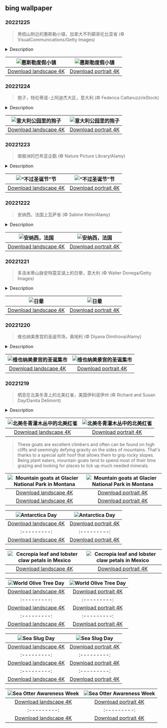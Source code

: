 ## bing wallpaper

### 20221225

> 黑梳山附近的惠斯勒小镇，加拿大不列颠哥伦比亚省 (© VisualCommunications/Getty Images)

<details>
<summary>Description</summary>

> 惠斯勒小镇是加拿大不列颠哥伦比亚省的一个度假城市。它位于海岸山脉的南太平洋山脉，温哥华以北约 125 公里（78 英里），坐落着享誉国际盛名的两座滑雪场——惠斯勒山（Whistler）滑雪场和黑梳山（Blackcomb）滑雪场。这座小镇曾协办2010年温哥华冬季奥运会。于黑梳山山顶终年积雪，想要享受滑雪乐趣，不见得一定要等到冬季，夏季到山上冰河滑雪也是一大享受，是个四季皆宜的滑雪胜地。
> 
> 
> 
> 

</details>

| ![惠斯勒度假小镇](https://cn.bing.com/th?id=OHR.WhistlerVillage_ZH-CN3451305723_UHD.jpg&pid=hp&w=400&h=224&rs=1&c=4) | ![惠斯勒度假小镇](https://cn.bing.com/th?id=OHR.WhistlerVillage_ZH-CN3451305723_1080x1920.jpg&pid=hp&w=155&h=315&rs=1&c=4) |
|:---------:|:---------:|
| [Download landscape 4K](https://cn.bing.com/th?id=OHR.WhistlerVillage_ZH-CN3451305723_UHD.jpg) | [Download portrait 4K](https://cn.bing.com/th?id=OHR.WhistlerVillage_ZH-CN3451305723_1080x1920.jpg) |

### 20221224

> 狍子，特伦蒂诺-上阿迪杰大区，意大利 (© Federica Cattaruzzi/eStock)

<details>
<summary>Description</summary>

> 狍子(学名：Capreolus pygargus)是鹿科狍属动物的一种动物。它们是欧洲最小的鹿科动物，具有适应性强的跳跃动物的典型结构：后腿比前腿更长更强壮，因此可以轻松穿过茂密的林地和丰富的灌木丛栖息地。刚刚出生的狍子宝宝皮毛是深棕色的，带有白色斑点，以增加它们在恢复场所典型的阴暗灯光下的伪装。体重大约达到11公斤左右时，白色斑点消失，毛发变得与成年狍子相似。在夏天，它是红棕色，而在冬天变成灰棕色，与白色臀部斑块形成鲜明对比。
> 
> 
> 
> 

</details>

| ![意大利公园里的狍子](https://cn.bing.com/th?id=OHR.RoeTrentinoSnow_ZH-CN3122890500_UHD.jpg&pid=hp&w=400&h=224&rs=1&c=4) | ![意大利公园里的狍子](https://cn.bing.com/th?id=OHR.RoeTrentinoSnow_ZH-CN3122890500_1080x1920.jpg&pid=hp&w=155&h=315&rs=1&c=4) |
|:---------:|:---------:|
| [Download landscape 4K](https://cn.bing.com/th?id=OHR.RoeTrentinoSnow_ZH-CN3122890500_UHD.jpg) | [Download portrait 4K](https://cn.bing.com/th?id=OHR.RoeTrentinoSnow_ZH-CN3122890500_1080x1920.jpg) |

### 20221223

> 南极洲的巴布亚企鹅 (© Nature Picture Library/Alamy)

<details>
<summary>Description</summary>

> “科普”一下，每年的12月23日是Festivus节（“不过圣诞节”节），这个节日源于上世纪90年代的热门美剧《宋飞正传》中的一集，是为不喜欢商业化的圣诞节的人们所设立的一个节日。这个节日在现实中也越来越受人们欢迎。
> 
> 今天照片里的这些巴布亚企鹅看来也在过Festivus节，因为它们正在进行这个节日的主要传统之一——“发泄不满”。倒也不奇怪，巴布亚企鹅肯定是会有情绪的，因为不忠而被驱逐啦，嫉妒邻居的筑巢石又多又好啦，巴布亚企鹅的内心可能都是咸涩的呢。有趣的是，由于饮食含盐量非常高，它们真的会从嘴喙上部的鼻孔将多余的盐分以粘液的形式排出。
> 
> 

</details>

| ![“不过圣诞节”节](https://cn.bing.com/th?id=OHR.GentooGrievances_ZH-CN2875292726_UHD.jpg&pid=hp&w=400&h=224&rs=1&c=4) | ![“不过圣诞节”节](https://cn.bing.com/th?id=OHR.GentooGrievances_ZH-CN2875292726_1080x1920.jpg&pid=hp&w=155&h=315&rs=1&c=4) |
|:---------:|:---------:|
| [Download landscape 4K](https://cn.bing.com/th?id=OHR.GentooGrievances_ZH-CN2875292726_UHD.jpg) | [Download portrait 4K](https://cn.bing.com/th?id=OHR.GentooGrievances_ZH-CN2875292726_1080x1920.jpg) |

### 20221222

> 安纳西，法国上瓦萨省 (© Sabine Klein/Alamy)

<details>
<summary>Description</summary>

> 从著名的安纳西城堡到流水潺潺的运河，安纳西老城处处是充满魅力的古迹。安纳西在中世纪日内瓦伯爵治下兴旺起来，后又因萨伏伊公爵而一度扩张。如今，安纳西仍然有着许多16世纪和17世纪的建筑，里面可能是餐厅、面包房，也可能是精品店。几条运河穿城而过，也给了安纳西“阿尔卑斯山的威尼斯”的美称。
> 
> 安纳西城里点缀着天鹅和游船，这里据说有着欧洲最干净的水。安纳西居民非常热爱户外活动，他们在湖里划船，在城里滑旱冰和骑行，冬天开车去附近的拉克吕萨滑雪。在这里吸两口山风，你说不定也会忍不住加入他们呢。
> 
> 

</details>

| ![安纳西，法国](https://cn.bing.com/th?id=OHR.AnnecyXmas_ZH-CN2540694929_UHD.jpg&pid=hp&w=400&h=224&rs=1&c=4) | ![安纳西，法国](https://cn.bing.com/th?id=OHR.AnnecyXmas_ZH-CN2540694929_1080x1920.jpg&pid=hp&w=155&h=315&rs=1&c=4) |
|:---------:|:---------:|
| [Download landscape 4K](https://cn.bing.com/th?id=OHR.AnnecyXmas_ZH-CN2540694929_UHD.jpg) | [Download portrait 4K](https://cn.bing.com/th?id=OHR.AnnecyXmas_ZH-CN2540694929_1080x1920.jpg) |

### 20221221

> 多洛米蒂山脉安特莫亚湖上的日晕，意大利 (© Walter Donega/Getty Images)

<details>
<summary>Description</summary>

> 今天照片里的日晕拍摄于意大利北部的多洛米蒂山脉安特莫亚湖之上。当日光穿过悬浮在大气层中的冰晶时，会形成日晕，而当这些冰晶的棱镜效应将日光分成不同的颜色频率，就产生了彩色的日晕，和彩虹的原理一样。
> 
> 
> 
> 

</details>

| ![日晕](https://cn.bing.com/th?id=OHR.SolarHalo_ZH-CN2320274967_UHD.jpg&pid=hp&w=400&h=224&rs=1&c=4) | ![日晕](https://cn.bing.com/th?id=OHR.SolarHalo_ZH-CN2320274967_1080x1920.jpg&pid=hp&w=155&h=315&rs=1&c=4) |
|:---------:|:---------:|
| [Download landscape 4K](https://cn.bing.com/th?id=OHR.SolarHalo_ZH-CN2320274967_UHD.jpg) | [Download portrait 4K](https://cn.bing.com/th?id=OHR.SolarHalo_ZH-CN2320274967_1080x1920.jpg) |

### 20221220

> 维也纳美景宫的圣诞市场，奥地利 (© Diyana Dimitrova/Alamy)

<details>
<summary>Description</summary>

> 圣诞集市有三个吸引游客的点：在欧洲风景如画的城镇村庄里举行，可以买到有趣的礼物（通常是手工制作的），还可以品尝到热红酒和当地美食。圣诞集市是欧洲最古老的降临节活动之一。
> 
> 今天的照片展示了多瑙河对岸的上美景宫外的圣诞集市。如果你想去参观圣诞集市，那就花点时间逛逛，仔细感受这个季节所有的节日氛围。节日期间，维也纳处处都张灯结彩、飘扬着欢快的音乐。而此时的美景宫也是组成这欢快音乐的一个悦耳的音符。
> 
> 

</details>

| ![维也纳美景宫的圣诞集市](https://cn.bing.com/th?id=OHR.PalaceBelvedere_ZH-CN1818163173_UHD.jpg&pid=hp&w=400&h=224&rs=1&c=4) | ![维也纳美景宫的圣诞集市](https://cn.bing.com/th?id=OHR.PalaceBelvedere_ZH-CN1818163173_1080x1920.jpg&pid=hp&w=155&h=315&rs=1&c=4) |
|:---------:|:---------:|
| [Download landscape 4K](https://cn.bing.com/th?id=OHR.PalaceBelvedere_ZH-CN1818163173_UHD.jpg) | [Download portrait 4K](https://cn.bing.com/th?id=OHR.PalaceBelvedere_ZH-CN1818163173_1080x1920.jpg) |

### 20221219

> 栖息在北美冬青上的北美红雀，美国伊利诺伊州 (© Richard and Susan Day/Danita Delimont)

<details>
<summary>Description</summary>

> 这种绯红的北美冬青灌木丛是北美红雀绝佳的藏身之处。在冬日假期里，还有比这儿更适合鸟儿唱歌的地方吗？北美冬青是一种原产于北美的落叶冬青，它可以长成不起眼的灌木，也可以长成高达15英尺的树。春天盛开的黄绿花簇，在冬天就被鲜红色的浆果所替代。
> 
> 北美红雀在美国东部过冬，用醒目的绯红色点亮沉闷的冬季。只有雄性红雀才会披着深红色的羽毛；而雌性红雀大多是浅棕色，带有一点点红色。有些人相信看到北美红雀象征着好运，或者象征着已逝亲人的鼓励。
> 
> 

</details>

| ![北美冬青灌木丛中的北美红雀](https://cn.bing.com/th?id=OHR.WinterberryBush_ZH-CN1414026440_UHD.jpg&pid=hp&w=400&h=224&rs=1&c=4) | ![北美冬青灌木丛中的北美红雀](https://cn.bing.com/th?id=OHR.WinterberryBush_ZH-CN1414026440_1080x1920.jpg&pid=hp&w=155&h=315&rs=1&c=4) |
|:---------:|:---------:|
| [Download landscape 4K](https://cn.bing.com/th?id=OHR.WinterberryBush_ZH-CN1414026440_UHD.jpg) | [Download portrait 4K](https://cn.bing.com/th?id=OHR.WinterberryBush_ZH-CN1414026440_1080x1920.jpg) |ed to humans and will saunter right up to visitors. You're going to want to keep your distance, though: Mountain goats can deliver forceful headbutts.
> 
> These goats are excellent climbers and often can be found on high cliffs and seemingly defying gravity on the sides of mountains. That's thanks to a special split hoof that allows them to grip rocky slopes. Being plant eaters, mountain goats tend to spend most of their time grazing and looking for places to lick up much needed minerals.
> 
> 

</details>

| ![Mountain goats at Glacier National Park in Montana](https://cn.bing.com/th?id=OHR.GlacierGoats_EN-US5564943350_UHD.jpg&pid=hp&w=400&h=224&rs=1&c=4) | ![Mountain goats at Glacier National Park in Montana](https://cn.bing.com/th?id=OHR.GlacierGoats_EN-US5564943350_1080x1920.jpg&pid=hp&w=155&h=315&rs=1&c=4) |
|:---------:|:---------:|
| [Download landscape 4K](https://cn.bing.com/th?id=OHR.GlacierGoats_EN-US5564943350_UHD.jpg) | [Download portrait 4K](https://cn.bing.com/th?id=OHR.GlacierGoats_EN-US5564943350_1080x1920.jpg) |
| [Download landscape 4K](https://cn.bing.com/th?id=OHR.BraidedRiverDelta_EN-US0693594934_UHD.jpg) | [Download portrait 4K](https://cn.bing.com/th?id=OHR.BraidedRiverDelta_EN-US0693594934_1080x1920.jpg) |lerated at an alarming rate due to global warming. The mile-thick ice sheet that covers Antarctica accounts for 70% of the planet's supply of fresh water. To put that in perspective, if it all melted, sea levels would rise by 200 feet. Without this land of ice, the world would look a lot different.
> 
> 

</details>

| ![Antarctica Day](https://cn.bing.com/th?id=OHR.AntarcticaDay_EN-US9921573438_UHD.jpg&pid=hp&w=400&h=224&rs=1&c=4) | ![Antarctica Day](https://cn.bing.com/th?id=OHR.AntarcticaDay_EN-US9921573438_1080x1920.jpg&pid=hp&w=155&h=315&rs=1&c=4) |
|:---------:|:---------:|
| [Download landscape 4K](https://cn.bing.com/th?id=OHR.AntarcticaDay_EN-US9921573438_UHD.jpg) | [Download portrait 4K](https://cn.bing.com/th?id=OHR.AntarcticaDay_EN-US9921573438_1080x1920.jpg) |_1080x1920.jpg) |85216_UHD.jpg) | [Download portrait 4K](https://cn.bing.com/th?id=OHR.HeronGiving_EN-US9774285216_1080x1920.jpg) |693219784_UHD.jpg&pid=hp&w=400&h=224&rs=1&c=4) | ![Red Planet Day](https://cn.bing.com/th?id=OHR.RedPlanetDay_EN-US9693219784_1080x1920.jpg&pid=hp&w=155&h=315&rs=1&c=4) |
|:---------:|:---------:|
| [Download landscape 4K](https://cn.bing.com/th?id=OHR.RedPlanetDay_EN-US9693219784_UHD.jpg) | [Download portrait 4K](https://cn.bing.com/th?id=OHR.RedPlanetDay_EN-US9693219784_1080x1920.jpg) |r claw is often cultivated as an ornamental plant for tropical gardens. Gardeners looking to attract birds love the Heliconia because its plentiful nectar draws hummingbirds to its downward-facing flowers. Those same flowers have special recognition in Bolivia as 'patujú,' the national flower, which appears on one of the country's flags.
> 
> 

</details>

| ![Cecropia leaf and lobster claw petals in Mexico](https://cn.bing.com/th?id=OHR.Cecropia_EN-US9602789937_UHD.jpg&pid=hp&w=400&h=224&rs=1&c=4) | ![Cecropia leaf and lobster claw petals in Mexico](https://cn.bing.com/th?id=OHR.Cecropia_EN-US9602789937_1080x1920.jpg&pid=hp&w=155&h=315&rs=1&c=4) |
|:---------:|:---------:|
| [Download landscape 4K](https://cn.bing.com/th?id=OHR.Cecropia_EN-US9602789937_UHD.jpg) | [Download portrait 4K](https://cn.bing.com/th?id=OHR.Cecropia_EN-US9602789937_1080x1920.jpg) |though olive trees do not grow very tall, usually no more than 30 feet, they live a very long time. One of the oldest known trees in the world, in Portugal, is believed to be 3,350 years old. Many live for millennia, their trunks growing thick and gnarled, and their branches bearing fruit century after century. As civilizations rise and fall around them, these hardy trees remain resilient and steadfast.
> 
> 

</details>

| ![World Olive Tree Day](https://cn.bing.com/th?id=OHR.OliveTreeDay_EN-US9460125670_UHD.jpg&pid=hp&w=400&h=224&rs=1&c=4) | ![World Olive Tree Day](https://cn.bing.com/th?id=OHR.OliveTreeDay_EN-US9460125670_1080x1920.jpg&pid=hp&w=155&h=315&rs=1&c=4) |
|:---------:|:---------:|
| [Download landscape 4K](https://cn.bing.com/th?id=OHR.OliveTreeDay_EN-US9460125670_UHD.jpg) | [Download portrait 4K](https://cn.bing.com/th?id=OHR.OliveTreeDay_EN-US9460125670_1080x1920.jpg) |pid=hp&w=155&h=315&rs=1&c=4) |
|:---------:|:---------:|
| [Download landscape 4K](https://cn.bing.com/th?id=OHR.MonksMound_EN-US9323884241_UHD.jpg) | [Download portrait 4K](https://cn.bing.com/th?id=OHR.MonksMound_EN-US9323884241_1080x1920.jpg) |](https://cn.bing.com/th?id=OHR.Calacas_EN-US6430903741_UHD.jpg) | [Download portrait 4K](https://cn.bing.com/th?id=OHR.Calacas_EN-US6430903741_1080x1920.jpg) |.com/th?id=OHR.SealRiver_EN-US6267835630_1080x1920.jpg&pid=hp&w=155&h=315&rs=1&c=4) |
|:---------:|:---------:|
| [Download landscape 4K](https://cn.bing.com/th?id=OHR.SealRiver_EN-US6267835630_UHD.jpg) | [Download portrait 4K](https://cn.bing.com/th?id=OHR.SealRiver_EN-US6267835630_1080x1920.jpg) |e a more fitting name. Someone call Terry.
> 
> 

</details>

| ![Sea Slug Day](https://cn.bing.com/th?id=OHR.SeaAngel_EN-US5531672696_UHD.jpg&pid=hp&w=400&h=224&rs=1&c=4) | ![Sea Slug Day](https://cn.bing.com/th?id=OHR.SeaAngel_EN-US5531672696_1080x1920.jpg&pid=hp&w=155&h=315&rs=1&c=4) |
|:---------:|:---------:|
| [Download landscape 4K](https://cn.bing.com/th?id=OHR.SeaAngel_EN-US5531672696_UHD.jpg) | [Download portrait 4K](https://cn.bing.com/th?id=OHR.SeaAngel_EN-US5531672696_1080x1920.jpg) |OHR.DarkSkyAcadia_EN-US6966527964_1080x1920.jpg) |.bing.com/th?id=OHR.GoldenJellyfish_EN-US6743816471_1080x1920.jpg&pid=hp&w=155&h=315&rs=1&c=4) |
|:---------:|:---------:|
| [Download landscape 4K](https://cn.bing.com/th?id=OHR.GoldenJellyfish_EN-US6743816471_UHD.jpg) | [Download portrait 4K](https://cn.bing.com/th?id=OHR.GoldenJellyfish_EN-US6743816471_1080x1920.jpg) |ng.com/th?id=OHR.LastDollarRoad_EN-US7923638318_UHD.jpg&pid=hp&w=400&h=224&rs=1&c=4) | ![First day of autumn](https://cn.bing.com/th?id=OHR.LastDollarRoad_EN-US7923638318_1080x1920.jpg&pid=hp&w=155&h=315&rs=1&c=4) |
|:---------:|:---------:|
| [Download landscape 4K](https://cn.bing.com/th?id=OHR.LastDollarRoad_EN-US7923638318_UHD.jpg) | [Download portrait 4K](https://cn.bing.com/th?id=OHR.LastDollarRoad_EN-US7923638318_1080x1920.jpg) |ppers who hunted otters to near extinction before they were protected by law. Although sea otter populations have rebounded, they are still considered endangered. Otters live along the Pacific Coast of North America, from California up to Alaska. Although they can walk on land, they almost never find the need or desire to, even when it's nap time. When they're ready for a snooze, they'll raft up, wrap themselves in a strand of kelp to keep them from drifting away, and recline on the world's biggest waterbed.

</details>

| ![Sea Otter Awareness Week](https://cn.bing.com/th?id=OHR.SitkaOtters_EN-US7714053956_UHD.jpg&pid=hp&w=400&h=224&rs=1&c=4) | ![Sea Otter Awareness Week](https://cn.bing.com/th?id=OHR.SitkaOtters_EN-US7714053956_1080x1920.jpg&pid=hp&w=155&h=315&rs=1&c=4) |
|:---------:|:---------:|
| [Download landscape 4K](https://cn.bing.com/th?id=OHR.SitkaOtters_EN-US7714053956_UHD.jpg) | [Download portrait 4K](https://cn.bing.com/th?id=OHR.SitkaOtters_EN-US7714053956_1080x1920.jpg) |oo_EN-US7569665443_UHD.jpg&pid=hp&w=400&h=224&rs=1&c=4) | ![World Bamboo Day](https://cn.bing.com/th?id=OHR.ArashiyamaBamboo_EN-US7569665443_1080x1920.jpg&pid=hp&w=155&h=315&rs=1&c=4) |
|:---------:|:---------:|
| [Download landscape 4K](https://cn.bing.com/th?id=OHR.ArashiyamaBamboo_EN-US7569665443_UHD.jpg) | [Download portrait 4K](https://cn.bing.com/th?id=OHR.ArashiyamaBamboo_EN-US7569665443_1080x1920.jpg) |
